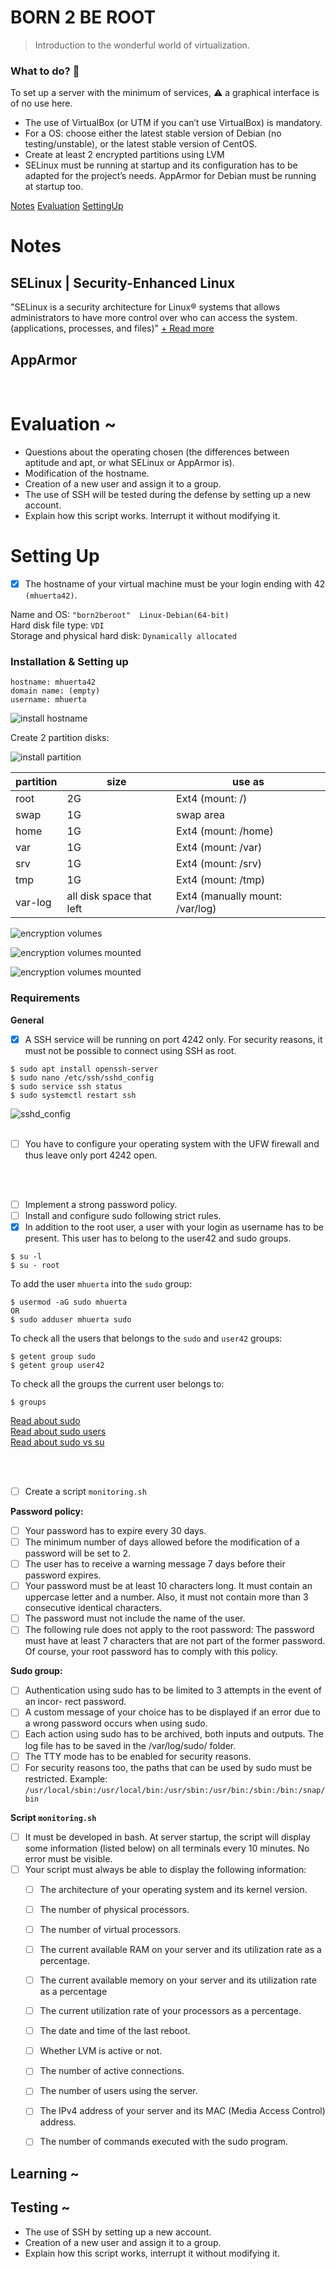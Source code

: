# BORN 2 BE ROOT
> Introduction to the wonderful world of virtualization.

### What to do? 🤔

To set up a server with the minimum of services, ⚠️ a graphical interface is of no use here.

- The use of VirtualBox (or UTM if you can’t use VirtualBox) is mandatory.
- For a OS: choose either the latest stable version of Debian (no testing/unstable), or the latest stable version of CentOS.
- Create at least 2 encrypted partitions using LVM
- SELinux must be running at startup and its configuration has to be adapted for the project’s needs. AppArmor for Debian must be running at startup too.

[Notes](#Notes)
[Evaluation](#Evaluation)
[SettingUp](#Setting-Up)

# Notes

## SELinux | Security-Enhanced Linux
"SELinux is a security architecture for Linux® systems that allows administrators to have more control over who can access the system. (applications, processes, and files)"
[+ Read more](https://www.redhat.com/en/topics/linux/what-is-selinux)


## AppArmor   
<br/>
   
# Evaluation ~
- Questions about the operating chosen (the differences between aptitude and apt, or what SELinux or AppArmor is).
- Modification of the hostname.
- Creation of a new user and assign it
to a group.
- The use of SSH will be tested during the defense by setting up a new account.
- Explain how this script works. Interrupt it without modifying it.


# Setting Up

- [x] The hostname of your virtual machine must be your login ending with 42 ```(mhuerta42)```.
  
Name and OS: ```"born2beroot"  Linux-Debian(64-bit)```  
Hard disk file type: ```VDI```  
Storage and physical hard disk: ```Dynamically allocated```  

### Installation & Setting up

```
hostname: mhuerta42
domain name: (empty)
username: mhuerta
```
![install hostname](https://github.com/melissahuerta/42/blob/dev/born2reboot/_newcursus/born2beroot/img/hostname.png)

Create 2 partition disks:

![install partition](https://github.com/melissahuerta/42/blob/dev/born2reboot/_newcursus/born2beroot/img/partition-disks.png)


partition | size | use as
--- | --- | ---
root | 2G | Ext4 (mount: /)
swap | 1G | swap area
home | 1G | Ext4 (mount: /home)
var | 1G | Ext4 (mount: /var)
srv | 1G | Ext4 (mount: /srv)
tmp | 1G | Ext4 (mount: /tmp)
var-log | all disk space that left | Ext4 (manually mount: /var/log)

![encryption volumes](https://github.com/melissahuerta/42/blob/dev/born2reboot/_newcursus/born2beroot/img/encr-volumes-1.png)

![encryption volumes mounted](https://github.com/melissahuerta/42/blob/dev/born2reboot/_newcursus/born2beroot/img/encr-volumes-2.png)

![encryption volumes mounted](https://github.com/melissahuerta/42/blob/dev/born2reboot/_newcursus/born2beroot/img/lsblk_results.png)


### Requirements

**General**
- [x] A SSH service will be running on port 4242 only. For security reasons, it must not be possible to connect using SSH as root.
```
$ sudo apt install openssh-server
$ sudo nano /etc/ssh/sshd_config
$ sudo service ssh status
$ sudo systemctl restart ssh
```

![sshd_config](https://github.com/melissahuerta/42/blob/dev/born2reboot/_newcursus/born2beroot/img/sshd_config.png)
<br/><br/>


- [ ] You have to configure your operating system with the UFW firewall and thus leave only port 4242 open.

<br/><br/>
- [ ] Implement a strong password policy.
- [ ] Install and configure sudo following strict rules.
- [x] In addition to the root user, a user with your login as username has to be present. This user has to belong to the user42 and sudo groups.
```
$ su -l
$ su - root
```
To add the user ```mhuerta``` into the ```sudo``` group:
```
$ usermod -aG sudo mhuerta
OR
$ sudo adduser mhuerta sudo
```
To check all the users that belongs to the ```sudo``` and ```user42``` groups:
```
$ getent group sudo
$ getent group user42
```

To check all the groups the current user belongs to:
```
$ groups
```

[Read about sudo](https://wiki.debian.org/sudo/)  
[Read about sudo users](https://phoenixnap.com/kb/create-a-sudo-user-on-debian)   
[Read about sudo vs su](https://phoenixnap.com/kb/sudo-vs-su-differences)

<br/><br/>


- [ ] Create a script ```monitoring.sh```



  



**Password policy:**

- [ ] Your password has to expire every 30 days.
- [ ] The minimum number of days allowed before the modification of a password will be set to 2.
- [ ] The user has to receive a warning message 7 days before their password expires.
- [ ] Your password must be at least 10 characters long. It must contain an uppercase letter and a number. Also, it must not contain more than 3 consecutive identical characters.
- [ ] The password must not include the name of the user.
- [ ] The following rule does not apply to the root password: The password must have at least 7 characters that are not part of the former password. Of course, your root password has to comply with this policy.

**Sudo group:**
- [ ] Authentication using sudo has to be limited to 3 attempts in the event of an incor- rect password.
- [ ] A custom message of your choice has to be displayed if an error due to a wrong password occurs when using sudo.
- [ ] Each action using sudo has to be archived, both inputs and outputs. The log file has to be saved in the /var/log/sudo/ folder.
- [ ] The TTY mode has to be enabled for security reasons.
- [ ] For security reasons too, the paths that can be used by sudo must be restricted. Example: ```/usr/local/sbin:/usr/local/bin:/usr/sbin:/usr/bin:/sbin:/bin:/snap/bin```

**Script ```monitoring.sh```**
- [ ] It must be developed in bash. At server startup, the script will display some information (listed below) on all terminals every 10 minutes. No error must be visible.
- [ ] Your script must always be able to display the following information:
  - [ ] The architecture of your operating system and its kernel version.
  - [ ] The number of physical processors.
  - [ ] The number of virtual processors.
  - [ ] The current available RAM on your server and its utilization rate as a percentage.
  - [ ] The current available memory on your server and its utilization rate as a percentage
  - [ ] The current utilization rate of your processors as a percentage.
  - [ ] The date and time of the last reboot.
  - [ ] Whether LVM is active or not.
  - [ ] The number of active connections.
  - [ ] The number of users using the server.
  - [ ] The IPv4 address of your server and its MAC (Media Access Control) address.
  - [ ] The number of commands executed with the sudo program.


## Learning ~

## Testing ~

- The use of SSH by setting up a new account.
- Creation of a new user and assign it to a group.
- Explain how this script works, interrupt it without modifying it.
